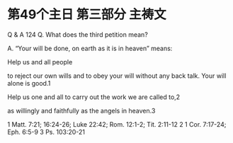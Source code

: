 # 第49个主日 第三部分 主祷文

Q & A 124
Q. What does the third petition mean?

A. “Your will be done, on earth as it is in heaven” means:

Help us and all people

to reject our own wills
and to obey your will without any back talk.
Your will alone is good.1

Help us one and all to carry out the work we are called to,2

as willingly and faithfully as the angels in heaven.3

1 Matt. 7:21; 16:24-26; Luke 22:42; Rom. 12:1-2; Tit. 2:11-12
2 1 Cor. 7:17-24; Eph. 6:5-9
3 Ps. 103:20-21